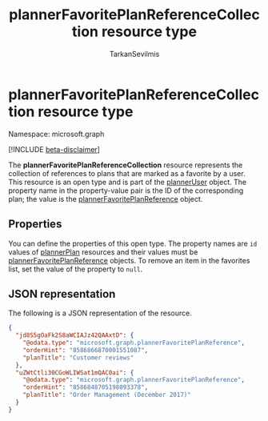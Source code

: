 ﻿---
title: "plannerFavoritePlanReferenceCollection resource type"
description: " the value is the plannerFavoritePlanReference object."
author: "TarkanSevilmis"
localization_priority: Normal
ms.prod: "planner"
doc_type: resourcePageType
---

# plannerFavoritePlanReferenceCollection resource type

Namespace: microsoft.graph

[!INCLUDE [beta-disclaimer](../../includes/beta-disclaimer.md)]

The **plannerFavoritePlanReferenceCollection** resource represents the collection of references to plans that are marked as a favorite by a user. This resource is an open type and is part of the [plannerUser](planneruser.md) object. The property name in the property-value pair is the ID of the corresponding plan; the value is the [plannerFavoritePlanReference](plannerfavoriteplanreference.md) object.

## Properties

You can define the properties of this open type. The property names are `id` values of [plannerPlan](plannerplan.md) resources and their values must be [plannerFavoritePlanReference](plannerfavoriteplanreference.md) objects. To remove an item in the favorites list, set the value of the property to `null`.

## JSON representation

The following is a JSON representation of the resource.

<!-- {
  "blockType": "resource",
  "optionalProperties": [

  ],
  "@odata.type": "microsoft.graph.plannerFavoritePlanReferenceCollection"
}-->

```json
{
  "jd8S5gOaFk2S8aWCIAJz42QAAxtD": {
    "@odata.type": "microsoft.graph.plannerFavoritePlanReference",
    "orderHint": "8586866870001551087",
    "planTitle": "Customer reviews"
  },
  "uZWtCtli30CGoWLIWSat1mQAC0ai": {
    "@odata.type": "microsoft.graph.plannerFavoritePlanReference",
    "orderHint": "8586848705198093378",
    "planTitle": "Order Management (December 2017)"
  }
}
```

<!-- uuid: 8fcb5dbc-d5aa-4681-8e31-b001d5168d79
2015-10-25 14:57:30 UTC -->

<!--
{
  "type": "#page.annotation",
  "description": "plannerFavoritePlanReferenceCollection resource",
  "keywords": "",
  "section": "documentation",
  "tocPath": "",
  "suppressions": []
}
-->
